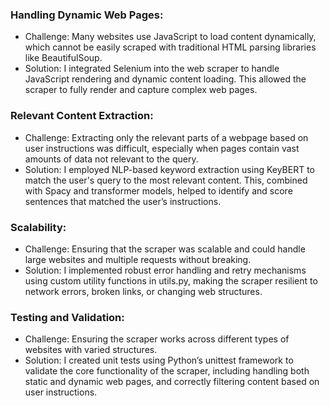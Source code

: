 ### Handling Dynamic Web Pages:
- Challenge: Many websites use JavaScript to load content dynamically, which cannot be easily scraped with traditional HTML parsing libraries like BeautifulSoup.
- Solution: I integrated Selenium into the web scraper to handle JavaScript rendering and dynamic content loading. This allowed the scraper to fully render and capture complex web pages.

### Relevant Content Extraction:
- Challenge: Extracting only the relevant parts of a webpage based on user instructions was difficult, especially when pages contain vast amounts of data not relevant to the query.
- Solution: I employed NLP-based keyword extraction using KeyBERT to match the user's query to the most relevant content. This, combined with Spacy and transformer models, helped to identify and score sentences that matched the user’s instructions.

### Scalability:
- Challenge: Ensuring that the scraper was scalable and could handle large websites and multiple requests without breaking.
- Solution: I implemented robust error handling and retry mechanisms using custom utility functions in utils.py, making the scraper resilient to network errors, broken links, or changing web structures.

### Testing and Validation:
- Challenge: Ensuring the scraper works across different types of websites with varied structures.
- Solution: I created unit tests using Python’s unittest framework to validate the core functionality of the scraper, including handling both static and dynamic web pages, and correctly filtering content based on user instructions.
